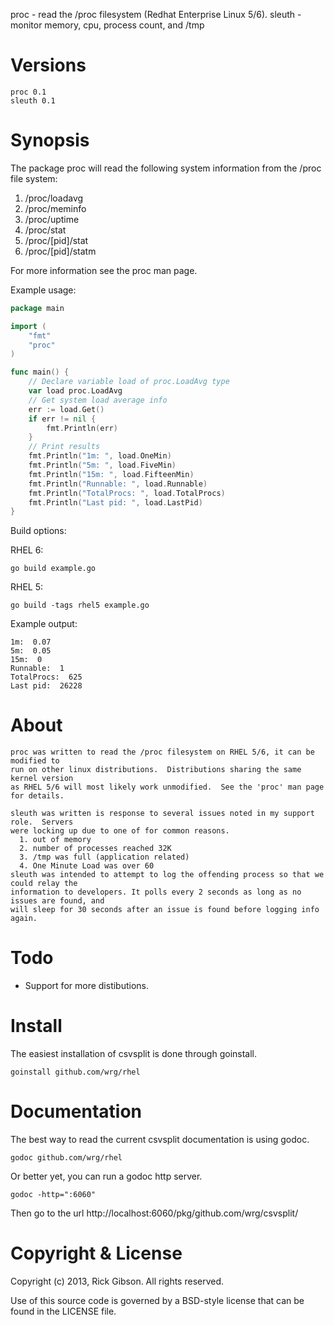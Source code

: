 proc - read the /proc filesystem (Redhat Enterprise Linux 5/6).
sleuth - monitor memory, cpu, process count, and /tmp

Versions
========

    proc 0.1
    sleuth 0.1

Synopsis
========

The package proc will read the following system information from the /proc
file system:

   1. /proc/loadavg
   2. /proc/meminfo
   3. /proc/uptime
   4. /proc/stat
   5. /proc/[pid]/stat
   6. /proc/[pid]/statm

For more information see the proc man page.

Example usage:
```go
package main

import (
	"fmt"
	"proc"
)

func main() {
	// Declare variable load of proc.LoadAvg type
	var load proc.LoadAvg
	// Get system load average info
	err := load.Get()
	if err != nil {
		fmt.Println(err)
	}
	// Print results
	fmt.Println("1m: ", load.OneMin)
	fmt.Println("5m: ", load.FiveMin)
	fmt.Println("15m: ", load.FifteenMin)
	fmt.Println("Runnable: ", load.Runnable)
	fmt.Println("TotalProcs: ", load.TotalProcs)
	fmt.Println("Last pid: ", load.LastPid)
}
```

Build options:

RHEL 6:
```
go build example.go
```
RHEL 5:
```
go build -tags rhel5 example.go
```


Example output:
```
1m:  0.07
5m:  0.05
15m:  0
Runnable:  1
TotalProcs:  625
Last pid:  26228

```

About
=====

    proc was written to read the /proc filesystem on RHEL 5/6, it can be modified to
    run on other linux distributions.  Distributions sharing the same kernel version
    as RHEL 5/6 will most likely work unmodified.  See the 'proc' man page for details.

    sleuth was written is response to several issues noted in my support role.  Servers
    were locking up due to one of for common reasons.
      1. out of memory
      2. number of processes reached 32K
      3. /tmp was full (application related)
      4. One Minute Load was over 60
    sleuth was intended to attempt to log the offending process so that we could relay the
    information to developers. It polls every 2 seconds as long as no issues are found, and
    will sleep for 30 seconds after an issue is found before logging info again.

Todo
====

   * Support for more distibutions.

Install
=======

The easiest installation of csvsplit is done through goinstall.

    goinstall github.com/wrg/rhel

Documentation
=============

The best way to read the current csvsplit documentation is using
godoc.

    godoc github.com/wrg/rhel

Or better yet, you can run a godoc http server.

    godoc -http=":6060"

Then go to the url http://localhost:6060/pkg/github.com/wrg/csvsplit/

Copyright & License
===================

Copyright (c) 2013, Rick Gibson.
All rights reserved.

Use of this source code is governed by a BSD-style license that can be
found in the LICENSE file.

